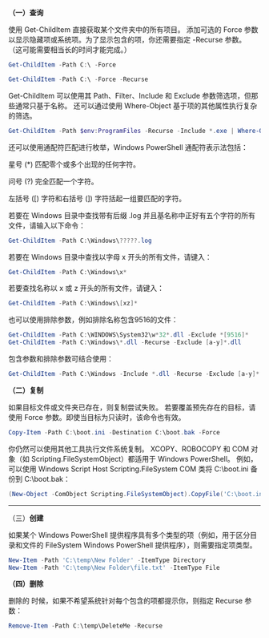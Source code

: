 **（一）查询** 

使用 Get-ChildItem 直接获取某个文件夹中的所有项目。 添加可选的 Force 参数以显示隐藏项或系统项。为了显示包含的项，你还需要指定 -Recurse 参数。 （这可能需要相当长的时间才能完成。）

~~~ powershell
Get-ChildItem -Path C:\ -Force

Get-ChildItem -Path C:\ -Force -Recurse
~~~

Get-ChildItem 可以使用其 Path、Filter、Include 和 Exclude 参数筛选项，但那些通常只基于名称。 还可以通过使用 Where-Object 基于项的其他属性执行复杂的筛选。

~~~ powershell
Get-ChildItem -Path $env:ProgramFiles -Recurse -Include *.exe | Where-Object -FilterScript {($_.LastWriteTime -gt '2005-10-01') -and ($_.Length -ge 1mb) -and ($_.Length -le 10mb)}
~~~

还可以使用通配符匹配进行枚举，Windows PowerShell 通配符表示法包括：

星号 (*) 匹配零个或多个出现的任何字符。

问号 (?) 完全匹配一个字符。

左括号 ([) 字符和右括号 (]) 字符括起一组要匹配的字符。

若要在 Windows 目录中查找带有后缀 .log 并且基名称中正好有五个字符的所有文件，请输入以下命令：

~~~ powershell
Get-ChildItem -Path C:\Windows\?????.log
~~~

若要在 Windows 目录中查找以字母 x 开头的所有文件，请键入：

~~~ powershell
Get-ChildItem -Path C:\Windows\x*
~~~

若要查找名称以 x 或 z 开头的所有文件，请键入：

~~~ powershell
Get-ChildItem -Path C:\Windows\[xz]*
~~~

也可以使用排除参数，例如排除名称包含9516的文件：

~~~ powershell
Get-ChildItem -Path C:\WINDOWS\System32\w*32*.dll -Exclude *[9516]*
Get-ChildItem -Path C:\Windows\*.dll -Recurse -Exclude [a-y]*.dll
~~~

包含参数和排除参数可结合使用：

~~~ powershell
Get-ChildItem -Path C:\Windows -Include *.dll -Recurse -Exclude [a-y]*.dll
~~~

**（二）复制**

如果目标文件或文件夹已存在，则复制尝试失败。 若要覆盖预先存在的目标，请使用 Force 参数。即使当目标为只读时，该命令也有效。

~~~ powershell
Copy-Item -Path C:\boot.ini -Destination C:\boot.bak -Force
~~~

你仍然可以使用其他工具执行文件系统复制。 XCOPY、ROBOCOPY 和 COM 对象（如 Scripting.FileSystemObject）都适用于 Windows PowerShell。 例如，可以使用 Windows Script Host Scripting.FileSystem COM 类将 C:\boot.ini 备份到 C:\boot.bak：

~~~ powershell
(New-Object -ComObject Scripting.FileSystemObject).CopyFile('C:\boot.ini', 'C:\boot.bak')
~~~

****

（三）**创建**

如果某个 Windows PowerShell 提供程序具有多个类型的项（例如，用于区分目录和文件的 FileSystem Windows PowerShell 提供程序），则需要指定项类型。

~~~ powershell
New-Item -Path 'C:\temp\New Folder' -ItemType Directory
New-Item -Path 'C:\temp\New Folder\file.txt' -ItemType File
~~~

**（四）删除**

删除的 时候，如果不希望系统针对每个包含的项都提示你，则指定 Recurse 参数：

~~~ powershell
Remove-Item -Path C:\temp\DeleteMe -Recurse
~~~